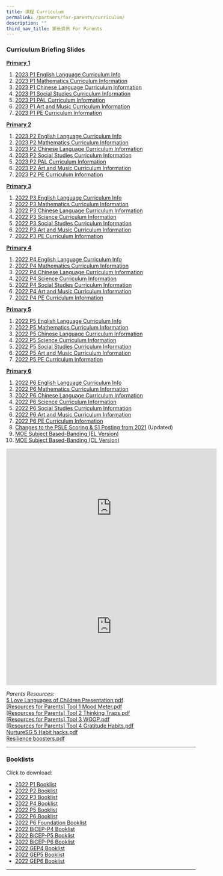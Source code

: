 ```yaml
---
title: 课程 Curriculum
permalink: /partners/for-parents/curriculum/
description: ""
third_nav_title: 家长资讯 For Parents
---
```

### <a name="CurriculumBriefingSlides"></a>Curriculum Briefing Slides

<u><strong> Primary 1 </strong></u> 
1. [2023 P1 English Language Curriculum Info](/files/2023%20P1%20English%20Language%20Curriculum%20Information.pdf)
2. [2023 P1 Mathematics Curriculum Information](/files/2023%20P1%20Mathematics%20Curriculum%20Information.pdf)
3. [2023 P1 Chinese Language Curriculum Information](/files/2023%20P1%20Chinese%20Language%20Curriculum%20Information.pdf)
4. [2023 P1 Social Studies Curriculum Information](/files/p1ss.pdf)
5. [2023 P1 PAL Curriculum Information](/files/p1.pdf)
6. [2023 P1 Art and Music Curriculum Information](/files/p1art.pdf)
7. [2023 P1 PE Curriculum Information](/files/2023%20P1%20PE%20Curriculum%20Information.pdf)
   
<u><strong> Primary 2 </strong></u>
1. [2023 P2 English Language Curriculum Info](/files/2023%20P2%20English%20Language%20Curriculum%20Information.pdf)
2. [2023 P2 Mathematics Curriculum Information](/files/2023%20P2%20Mathematics%20Curriculum%20Information.pdf)
3. [2023 P2 Chinese Language Curriculum Information](/files/2023%20P2%20Chinese%20Language%20Curriculum%20Information.pdf)
4. [2023 P2 Social Studies Curriculum Information](/files/2023%20P2%20Social%20Studies%20Curriculum_Information.pdf)
5. [2023 P2 PAL Curriculum Information](/files/2023_P1P2_PAL%20(1).pdf)
6. [2023 P2 Art and Music Curriculum Information](/files/2023_P1P2_ArtMusic%20(1).pdf)
7. [2023 P2 PE Curriculum Information](/files/2023%20P2%20PE%20Curriculum%20Information.pdf)

<u><strong> Primary 3 </strong></u>
1. [2022 P3 English Language Curriculum Info](/files/2022%20P3%20EL%20Curriculum%20Information.pdf)
2. [2022 P3 Mathematics Curriculum Information](/files/2022%20P3%20Mathematics%20Curriculum%20Information.pdf)
3. [2022 P3 Chinese Language Curriculum Information](/files/2022%20P3%20Chinese%20Language%20Curriculum%20Information.pdf)
4. [2022 P3 Science Curriculum Information](/files/2022%20P3%20Science%20Curriculum%20Information.pdf) 
5. [2022 P3 Social Studies Curriculum Information](/files/2022%20P3%20SS%20Curriculum%20Information.pdf)
6. [2022 P3 Art and Music Curriculum Information](/files/2022_P3P4_ArtMusic_Curriculum_Information%20(1).pdf)
7. [2022 P3 PE Curriculum Information](/files/2022%20P3%20PE%20Curriculum%20Information.pdf)

<u><strong> Primary 4 </strong></u>
1. [2022 P4 English Language Curriculum Info](/files/2022%20P4%20EL%20Curriculum%20Information.pdf)
2. [2022 P4 Mathematics Curriculum Information](/files/2022%20P4%20Mathematics%20Curriculum%20Information.pdf)
3. [2022 P4 Chinese Language Curriculum Information](/files/2022%20P4%20Chinese%20Language%20Curriculum%20Information.pdf)
4. [2022 P4 Science Curriculum Information](/files/2022%20P4%20Science%20Curriculum%20Information.pdf)
5. [2022 P4 Social Studies Curriculum Information](/files/2022%20P4%20SS%20Curriculum%20Information.pdf)
6. [2022 P4 Art and Music Curriculum Information](/files/2022_P3P4_ArtMusic_Curriculum_Information.pdf)
7. [2022 P4 PE Curriculum Information](/files/2022%20P4%20PE%20Curriculum%20Information.pdf)

<u><strong> Primary 5 </strong></u>
1. [2022 P5 English Language Curriculum Info](/files/2022%20P5%20EL%20Curriculum%20Information.pdf)
2. [2022 P5 Mathematics Curriculum Information](/files/2022%20P5%20MA%20Curriculum%20Information.pdf)
3. [2022 P5 Chinese Language Curriculum Information](/files/2022%20P5%20CL%20Curriculum%20Information.pdf)
4. [2022 P5 Science Curriculum Information](/files/2022%20P5%20SC%20Curriculum%20Information.pdf)
5. [2022 P5 Social Studies Curriculum Information](/files/2022%20P5%20SS%20Curriculum%20Information.pdf)
6. [2022 P5 Art and Music Curriculum Information](/files/2022_P5P6_ArtMusic_Curriculum_Information.pdf)    
7. [2022 P5 PE Curriculum Information](/files/2022%20P5%20PE%20Curriculum%20Information.pdf)

<u><strong> Primary 6 </strong></u>
1. [2022 P6 English Language Curriculum Info](/files/2022%20P6%20EL%20Curriculum%20Information.pdf)
2. [2022 P6 Mathematics Curriculum Information](/files/2022%20P6%20MA%20Curriculum%20Information.pdf)
3. [2022 P6 Chinese Language Curriculum Information](/files/2022%20P6%20CL%20Curriculum%20Information.pdf)
4. [2022 P6 Science Curriculum Information](/files/2022%20P6%20SC%20Curriculum%20Information.pdf)
5. [2022 P6 Social Studies Curriculum Information](/files/2022%20P6%20SS%20Curriculum%20Information.pdf)
6. [2022 P6 Art and Music Curriculum Information](/files/2022_P5P6_ArtMusic_Curriculum_Information%20(1).pdf)
7. [2022 P6 PE Curriculum Information](/files/2022%20P6%20PE%20Curriculum%20Information.pdf)
8. [Changes to the PSLE Scoring & S1 Posting from 2021](/files/PSLE%202022_Parent%20Engagement.pdf) (Updated)
9. [MOE Subject Based-Banding (EL Version)](/files/MOE_SBB_ENG_revised%201%20Mar%202018.pdf)
10. [MOE Subject Based-Banding (CL Version)](/files/MOE_SBB_CHI_revised%201%20Mar%202018.pdf)

<iframe width="560" height="315" src="https://www.youtube.com/embed/lNbr5rLSxAM?start=1" title="YouTube video player" frameborder="0" allow="accelerometer; autoplay; clipboard-write; encrypted-media; gyroscope; picture-in-picture" allowfullscreen></iframe>

<br> 

<iframe width="560" height="315" src="https://www.youtube.com/embed/WOi1eoSiLMs?start=2" title="YouTube video player" frameborder="0" allow="accelerometer; autoplay; clipboard-write; encrypted-media; gyroscope; picture-in-picture" allowfullscreen></iframe>

_Parents Resources:_ <br>
[5 Love Languages of Children Presentation.pdf](/files/5%20Love%20Languages%20of%20Children%20Presentation.pdf) <br>
[[Resources for Parents] Tool 1 Mood Meter.pdf](/files/Resources%20for%20Parents%20Tool%201%20Mood%20Meter.pdf) <br>
[[Resources for Parents] Tool 2 Thinking Traps.pdf](/files/Resources%20for%20Parents%20Tool%202%20Thinking%20Traps.pdf) <br>
[[Resources for Parents] Tool 3 WOOP.pdf](/files/Resources%20for%20Parents%20Tool%203%20WOOP.pdf) <br>
[[Resources for Parents] Tool 4 Gratitude Habits.pdf](/files/Resources%20for%20Parents%20Tool%204%20Gratitude%20Habits.pdf) <br>
[NurtureSG 5 Habit hacks.pdf](/files/NurtureSG%205%20Habit%20hacks.pdf) <br>
[Resilience boosters.pdf](/files/Resilience%20boosters.pdf)

---------------

### <a name="Booklists"></a>Booklists

Click to download:
* [2022 P1 Booklist](/files/Primary%201.pdf)
* [2022 P2 Booklist](/files/Primary%202.pdf)
* [2022 P3 Booklist](/files/Primary%203.pdf)
* [2022 P4 Booklist](/files/Primary%204.pdf)
* [2022 P5 Booklist](/files/Primary%205.pdf)
* [2022 P6 Booklist](/files/P6%20Booklist%20Ver2.pdf)
* [2022 P6 Foundation Booklist](/files/Primary%206%20Foundation.pdf)
*   [2022 BiCEP-P4 Booklist](https://taonan.moe.edu.sg/qql/slot/u182/2021/PDF/Stakeholders/Vendors/Booklist/Primary%204%20BICEP.pdf)
*   [2022 BiCEP-P5 Booklist](https://taonan.moe.edu.sg/qql/slot/u182/2021/PDF/Stakeholders/Vendors/Booklist/Primary%205%20BICEP.pdf)
*   [2022 BiCEP-P6 Booklist](https://taonan.moe.edu.sg/qql/slot/u182/2021/PDF/Stakeholders/Vendors/Booklist/Primary%206%20BICEP.pdf)
*   [2022 GEP4 Booklist](https://taonan.moe.edu.sg/qql/slot/u182/2021/PDF/Stakeholders/Vendors/Booklist/Primary%204%20GEP.pdf)
*   [2022 GEP5 Booklist](https://taonan.moe.edu.sg/qql/slot/u182/2021/PDF/Stakeholders/Vendors/Booklist/Primary%205%20GEP.pdf)
*   [2022 GEP6 Booklist](https://taonan.moe.edu.sg/qql/slot/u182/2021/PDF/Stakeholders/Vendors/Booklist/Primary%206%20GEP.pdf)

--------------